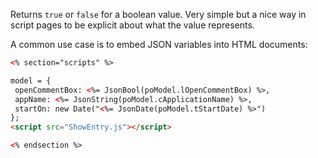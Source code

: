 ﻿Returns `true` or `false` for a boolean value. Very simple but a nice way in script pages to be explicit about what the value represents.

A common use case is to embed JSON variables into HTML documents:

```html
<% section="scripts" %>

model = {
 openCommentBox: <%= JsonBool(poModel.lOpenCommentBox) %>,
 appName: <%= JsonString(poModel.cApplicationName) %>,
 startOn: new Date("<%= JsonDate(poModel.tStartDate) %>")
};
<script src="ShowEntry.js"></script>

<% endsection %>
```